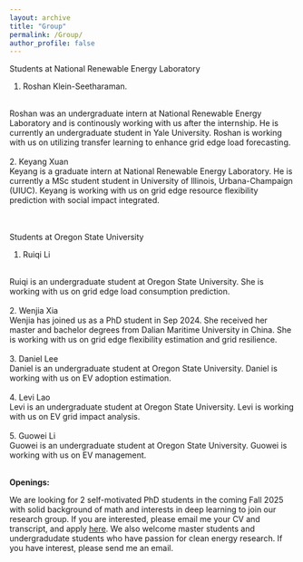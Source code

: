 ```yaml
---
layout: archive
title: "Group"
permalink: /Group/
author_profile: false
---
```



Students at National Renewable Energy Laboratory 
1. Roshan Klein-Seetharaman.
<br>
Roshan was an undergraduate intern at National Renewable Energy Laboratory and is continously working with us after the internship.  He is currently an undergraduate student in Yale University. Roshan is working with us on utilizing transfer learning to enhance grid edge load forecasting. 
<br>
<br>
2. Keyang Xuan
 <br>
Keyang is a graduate intern at National Renewable Energy Laboratory. He is currently a MSc student student in University of Illinois, Urbana-Champaign (UIUC). Keyang is working with us on grid edge resource flexibility prediction with social impact integrated. 
<br>
<br>
<br>

Students at Oregon State University 
1. Ruiqi Li 
 <br>
Ruiqi is an undergraduate student at Oregon State University. She is working with us on grid edge load consumption prediction. 
<br>
<br>
2. Wenjia Xia
 <br>
Wenjia has joined us as a PhD student in Sep 2024. She received her master and bachelor degrees from Dalian Maritime University in China. She is working with us on grid edge flexibility estimation and grid resilience. 
<br>
<br>
3. Daniel Lee
 <br>
Daniel is an undergraduate student at Oregon State University. Daniel is working with us on EV adoption estimation. 
<br>
<br>
4. Levi Lao
 <br>
Levi is an undergraduate student at Oregon State University. Levi is working with us on EV grid impact analysis. 
<br>
<br>
5. Guowei Li
 <br>
Guowei is an undergraduate student at Oregon State University. Guowei is working with us on EV management. 
<br>
<br>

**Openings:**

We are looking for 2 self-motivated PhD students in the coming Fall 2025 with solid background of math and interests in deep learning to join our research group. If you are interested, please email me your CV and transcript, and apply <a href="https://gradschool.oregonstate.edu/admissions">here</a>. We also welcome master students and undergradudate students who have passion for clean energy research. If you have interest, please send me an email.
